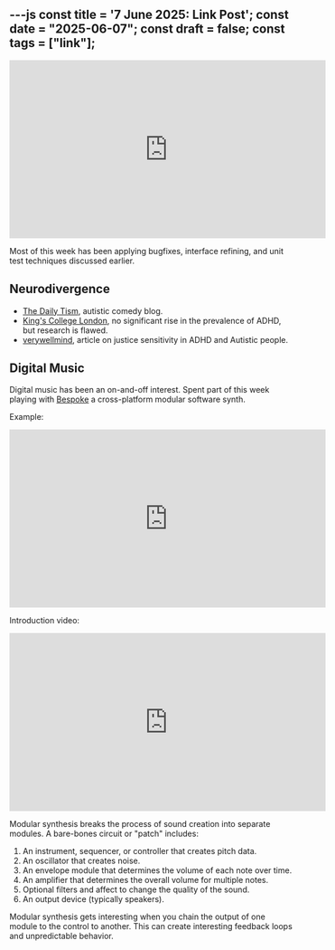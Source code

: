 ---js
const title = '7 June 2025: Link Post';
const date = "2025-06-07";
const draft = false;
const tags = ["link"];
---

<iframe width="560" height="315" src="https://www.youtube.com/embed/6QX57aIDbDU?si=f9Hhlke_TUSOIMGe" title="YouTube video player" frameborder="0" allow="accelerometer; autoplay; clipboard-write; encrypted-media; gyroscope; picture-in-picture; web-share" referrerpolicy="strict-origin-when-cross-origin" allowfullscreen></iframe>

Most of this week has been applying bugfixes, interface refining, and unit test
techniques discussed earlier.

## Neurodivergence

- [The Daily Tism](https://thedailytism.com/), autistic comedy blog.
- [King's College London](https://www.kcl.ac.uk/news/gaps-in-adhd-research-hindering-policy),
  no significant rise in the prevalence of ADHD, but research is flawed.
- [verywellmind](https://www.verywellmind.com/what-to-know-about-autism-and-justice-sensitivity-8631234),
  article on justice sensitivity in ADHD and Autistic people.

## Digital Music

Digital music has been an on-and-off interest. Spent part of this week playing
with [Bespoke](https://www.bespokesynth.com/) a cross-platform modular software
synth.

Example:

<iframe width="560" height="315" src="https://www.youtube.com/embed/N_OeDNIkUR4?si=EXzvZFw6NhxB-66L" title="YouTube video player" frameborder="0" allow="accelerometer; autoplay; clipboard-write; encrypted-media; gyroscope; picture-in-picture; web-share" referrerpolicy="strict-origin-when-cross-origin" allowfullscreen></iframe>

Introduction video:

<iframe width="560" height="315" src="https://www.youtube.com/embed/JI7bukrObxU?si=d2DZ36xBDdjzH08v" title="YouTube video player" frameborder="0" allow="accelerometer; autoplay; clipboard-write; encrypted-media; gyroscope; picture-in-picture; web-share" referrerpolicy="strict-origin-when-cross-origin" allowfullscreen></iframe>

Modular synthesis breaks the process of sound creation into separate modules. A
bare-bones circuit or "patch" includes:

1. An instrument, sequencer, or controller that creates pitch data.
2. An oscillator that creates noise.
3. An envelope module that determines the volume of each note over time.
4. An amplifier that determines the overall volume for multiple notes.
5. Optional filters and affect to change the quality of the sound.
6. An output device (typically speakers).

Modular synthesis gets interesting when you chain the output of one module to
the control to another. This can create interesting feedback loops and
unpredictable behavior.
